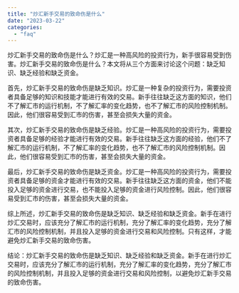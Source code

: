 ```yaml
---
title: "炒汇新手交易的致命伤是什么"
date: "2023-03-22"
categories: 
  - "faq"
---
```


炒汇新手交易的致命伤是什么？炒汇是一种高风险的投资行为，新手很容易受到伤害。炒汇新手交易的致命伤是什么？本文将从三个方面来讨论这个问题：缺乏知识、缺乏经验和缺乏资金。

首先，炒汇新手交易的致命伤是缺乏知识。炒汇是一种复杂的投资行为，需要投资者具备足够的知识和技能才能进行有效的交易。新手往往缺乏这方面的知识，他们不了解汇市的运行机制，不了解汇率的变化趋势，也不了解汇市的风险控制机制。因此，他们很容易受到汇市的伤害，甚至会损失大量的资金。

其次，炒汇新手交易的致命伤是缺乏经验。炒汇是一种高风险的投资行为，需要投资者具备足够的经验才能进行有效的交易。新手往往缺乏这方面的经验，他们不了解汇市的运行机制，不了解汇率的变化趋势，也不了解汇市的风险控制机制。因此，他们很容易受到汇市的伤害，甚至会损失大量的资金。

最后，炒汇新手交易的致命伤是缺乏资金。炒汇是一种高风险的投资行为，需要投资者具备足够的资金才能进行有效的交易。新手往往缺乏这方面的资金，他们不能投入足够的资金进行交易，也不能投入足够的资金进行风险控制。因此，他们很容易受到汇市的伤害，甚至会损失大量的资金。

综上所述，炒汇新手交易的致命伤是缺乏知识、缺乏经验和缺乏资金。新手在进行炒汇交易时，应该充分了解汇市的运行机制，充分了解汇率的变化趋势，充分了解汇市的风险控制机制，并且投入足够的资金进行交易和风险控制。只有这样，才能避免炒汇新手交易的致命伤害。

结论：炒汇新手交易的致命伤是缺乏知识、缺乏经验和缺乏资金。新手在进行炒汇交易时，应该充分了解汇市的运行机制，充分了解汇率的变化趋势，充分了解汇市的风险控制机制，并且投入足够的资金进行交易和风险控制，以避免炒汇新手交易的致命伤害。
